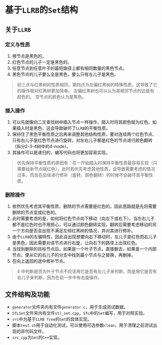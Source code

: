 # 基于`LLRB`的`Set`结构
## 关于`LLRB`
### 定义与性质
1. 根节点是黑色的。
2. 红色节点的儿子一定是黑色的。
3. 任意节点到任意叶子的最短路径上都有相同数量的黑色节点。
4. 黑色节点的儿子要么全是黑色，要么只有左儿子是黑色。
> 前三点与红黑树的性质相同，第四点为左偏红黑树的特殊性质，这导致了它的操作相对红黑树更加简单。
> 左偏红黑树也可以认为其相邻节点的边是有颜色的。
> 空节点的颜色认为是黑色。
### 插入操作
1. 可以先就像向二叉查找树中插入节点一样操作，插入时将其颜色赋为红色。如果插入时是黑色，这会导致破坏了`LLRB`的平衡性质。
2. 保持住了黑色平衡性质之后再来调整其他结构性质，要对连续两个红色节点、只有右儿子是红色节点进行旋转，对左右儿子都是红色的节点进行颜色翻转（拆分2-3-4树中的4-node）。
3. 其操作可以是递归的，编写代码也将更加容易实现。
> 优先保持平衡性质的原因有：在一开始插入时保持平衡性质最容易实现（只需要给新节点赋红色），此时若优先考虑其他性质，会导致需要考虑的情况过多，而且在后续进行修补（旋转、颜色翻转）的时候不会破坏其平衡性质。
### 删除操作
1. 依然优先考虑其平衡性质，删除的节点需要是红色的，因此思路就是先将需要删除的节点变成红色的。
2. 此时需要考虑的是，如何将红色节点向下移动（向左下或右下）。当左右儿子都不是红色时也不用担心，可以通过颜色翻转实现，翻转后需要考虑移动的另一个方向是否会出现不满足左倾红黑树的情况，并对其进行修补。
3. 由于`LLRB`的左偏特性，因此会出现想要向右下移动时，左儿子是红色而右儿子是黑色，因此需要对该节点进行右旋，让向右下的路径上出现红色。
4. 当找到删除的目标节点后，如果是一个叶子节点，直接删去，如果是一个内部节点，便从它的右儿子的分支中找到最小节点与之替换，再删掉。
5. 在向上返回的途中修补节点。
> 4 中判断是否为叶子节点不应该用它是否有左儿子来判断，而是用它是否有右儿子来判断，因为在前一步中有右旋操作。

## 文件结构及功能
- `generator`文件夹内有文件`generator.c`，用于生成测试数据。
- `STLSet`文件夹内有文件`stl_set.cpp`，`STL`中的`Set`编写，用于对照实验。
- `src`中为基于`LLRB Tree`的`Set`的具体实现。
- 脚本`test.sh`用于自动化测试，可以使用可选参数`clean`，用于清理之前测试出现的非代码文件。
- `src_cpp`为`Set`的`C++`实现。
